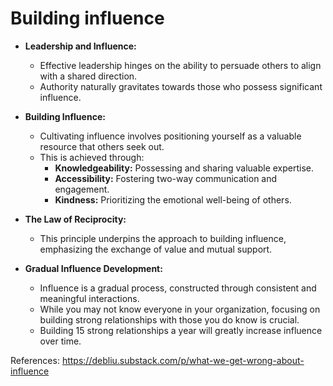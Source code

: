 Building influence
===================

*   **Leadership and Influence:**
    
    *   Effective leadership hinges on the ability to persuade others to align with a shared direction.
    *   Authority naturally gravitates towards those who possess significant influence.
*   **Building Influence:**
    
    *   Cultivating influence involves positioning yourself as a valuable resource that others seek out.
    *   This is achieved through:
        *   **Knowledgeability:** Possessing and sharing valuable expertise.
        *   **Accessibility:** Fostering two-way communication and engagement.
        *   **Kindness:** Prioritizing the emotional well-being of others.
*   **The Law of Reciprocity:**
    
    *   This principle underpins the approach to building influence, emphasizing the exchange of value and mutual support.
*   **Gradual Influence Development:**
    
    *   Influence is a gradual process, constructed through consistent and meaningful interactions.
    *   While you may not know everyone in your organization, focusing on building strong relationships with those you do know is crucial.
    *   Building 15 strong relationships a year will greatly increase influence over time.

References:
https://debliu.substack.com/p/what-we-get-wrong-about-influence 

